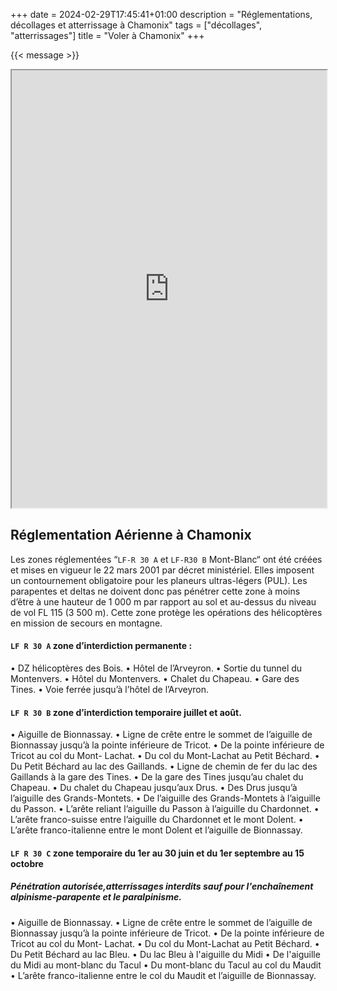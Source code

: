 +++
date = 2024-02-29T17:45:41+01:00
description = "Réglementations, décollages et atterrissage à Chamonix"
tags = ["décollages", "atterrissages"]
title = "Voler à Chamonix"
+++

{{< message >}}

<iframe src="https://www.google.com/maps/d/embed?mid=1-0Whus2Wcv1AKGSwtqlEk9feJ2LHei8&ehbc=2E312F" width="100%" height="700"></iframe>



## Réglementation Aérienne à Chamonix

Les zones réglementées “`LF-R 30 A` et `LF-R30 B` Mont-Blanc“ ont été créées et mises en vigueur le 22 mars 2001 par décret ministériel. Elles imposent un contournement obligatoire pour les planeurs ultras-légers (PUL). Les parapentes et deltas ne doivent donc pas pénétrer cette zone à moins d’être à une hauteur de 1 000 m par rapport au sol et au-dessus du niveau de vol FL 115 (3 500 m).
Cette zone protège les opérations des hélicoptères en mission de secours en montagne.

#### `LF R 30 A` zone d’interdiction permanente :

• DZ hélicoptères des Bois.
• Hôtel de l’Arveyron.
• Sortie du tunnel du Montenvers.
• Hôtel du Montenvers.
• Chalet du Chapeau.
• Gare des Tines.
• Voie ferrée jusqu’à l’hôtel de l’Arveyron.

#### `LF R 30 B` zone d’interdiction temporaire juillet et août.
 
• Aiguille de Bionnassay.
• Ligne de crête entre le sommet de l’aiguille de Bionnassay jusqu’à la pointe inférieure de Tricot.
• De la pointe inférieure de Tricot au col du Mont- Lachat.
• Du col du Mont-Lachat au Petit Béchard.
• Du Petit Béchard au lac des Gaillands.
• Ligne de chemin de fer du lac des Gaillands à la gare des Tines.
• De la gare des Tines jusqu’au chalet du Chapeau.
• Du chalet du Chapeau jusqu’aux Drus.
• Des Drus jusqu’à l’aiguille des Grands-Montets.
• De l’aiguille des Grands-Montets à l’aiguille du Passon.
• L’arête reliant l’aiguille du Passon à l’aiguille du Chardonnet.
• L’arête franco-suisse entre l’aiguille du Chardonnet et le mont Dolent.
• L’arête franco-italienne entre le mont Dolent et l’aiguille de Bionnassay.

#### `LF R 30 C` zone temporaire du 1er au 30 juin et du 1er septembre au 15 octobre

##### Pénétration autorisée,atterrissages interdits sauf pour l'enchaînement alpinisme-parapente et le paralpinisme.

• Aiguille de Bionnassay.
• Ligne de crête entre le sommet de l’aiguille de Bionnassay jusqu’à la pointe inférieure de Tricot.
• De la pointe inférieure de Tricot au col du Mont- Lachat.
• Du col du Mont-Lachat au Petit Béchard.
• Du Petit Béchard au lac Bleu.
• Du lac Bleu à l'aiguille du Midi
• De l'aiguille du Midi au mont-blanc du Tacul
• Du mont-blanc du Tacul au col du Maudit
• L’arête franco-italienne entre le col du Maudit et l’aiguille de Bionnassay.


